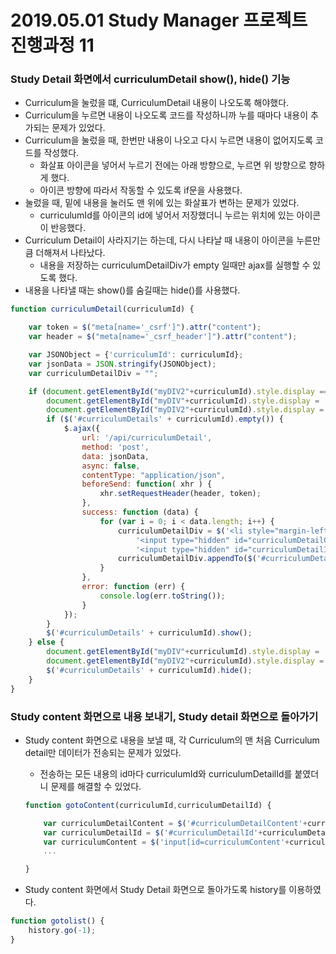 # 2019.05.01 Study Manager 프로젝트 진행과정 11

### Study Detail 화면에서 curriculumDetail show(), hide() 기능
- Curriculum을 눌렀을 떄, CurriculumDetail 내용이 나오도록 해야했다.
- Curriculum을 누르면 내용이 나오도록 코드를 작성하니까 누를 때마다 내용이 추가되는 문제가 있었다.
- Curriculum을 눌렀을 때, 한번만 내용이 나오고 다시 누르면 내용이 없어지도록 코드를 작성했다.
    * 화살표 아이콘을 넣어서 누르기 전에는 아래 방향으로, 누르면 위 방향으로 향하게 했다.
    * 아이콘 방향에 따라서 작동할 수 있도록 if문을 사용했다. 
- 눌렀을 때, 밑에 내용을 눌러도 맨 위에 있는 화살표가 변하는 문제가 있었다.
    * curriculumId를 아이콘의 id에 넣어서 저장했더니 누르는 위치에 있는 아이콘이 반응했다.
- Curriculum Detail이 사라지기는 하는데, 다시 나타날 때 내용이 아이콘을 누른만큼 더해져서 나타났다.
    * 내용을 저장하는 curriculumDetailDiv가 empty 일때만 ajax를 실행할 수 있도록 했다.
- 내용을 나타낼 때는 show()를 숨길때는 hide()를 사용했다.

```javascript
function curriculumDetail(curriculumId) {

    var token = $("meta[name='_csrf']").attr("content");
    var header = $("meta[name='_csrf_header']").attr("content");

    var JSONObject = {'curriculumId': curriculumId};
    var jsonData = JSON.stringify(JSONObject);
    var curriculumDetailDiv = "";

    if (document.getElementById("myDIV2"+curriculumId).style.display == 'none') {
        document.getElementById("myDIV"+curriculumId).style.display = 'none';
        document.getElementById("myDIV2"+curriculumId).style.display = 'block';
        if ($('#curriculumDetails' + curriculumId).empty()) {
            $.ajax({
                url: '/api/curriculumDetail',
                method: 'post',
                data: jsonData,
                async: false,
                contentType: "application/json",
                beforeSend: function( xhr ) {
                    xhr.setRequestHeader(header, token);
                },
                success: function (data) {
                    for (var i = 0; i < data.length; i++) {
                        curriculumDetailDiv = $('<li style="margin-left: 5%; margin-bottom:1%;" onclick="gotoContent('+ curriculumId +','+data[i].curriculumDetailId+')" value="' + data[i].curriculumDetailContent + '">' + data[i].curriculumDetailContent + '</li> ' +
                            '<input type="hidden" id="curriculumDetailContent'+data[i].curriculumDetailId+'" value="' + data[i].curriculumDetailContent + '"/>' +
                            '<input type="hidden" id="curriculumDetailId'+data[i].curriculumDetailId+'" value="' + data[i].curriculumDetailId + '"/>');
                        curriculumDetailDiv.appendTo($('#curriculumDetails' + curriculumId));
                    }
                },
                error: function (err) {
                    console.log(err.toString());
                }
            });
        }
        $('#curriculumDetails' + curriculumId).show();
    } else {
        document.getElementById("myDIV"+curriculumId).style.display = 'block';
        document.getElementById("myDIV2"+curriculumId).style.display = 'none'
        $('#curriculumDetails' + curriculumId).hide();
    }
}
```

### Study content 화면으로 내용 보내기, Study detail 화면으로 돌아가기
- Study content 화면으로 내용을 보낼 때, 각 Curriculum의 맨 처음 Curriculum detail만 데이터가 전송되는 문제가 있었다. 
    * 전송하는 모든 내용의 id마다 curriculumId와 curriculumDetailId를 붙였더니 문제를 해결할 수 있었다.

    ```javascript
    function gotoContent(curriculumId,curriculumDetailId) {

        var curriculumDetailContent = $('#curriculumDetailContent'+curriculumDetailId).val();
        var curriculumDetailId = $('#curriculumDetailId'+curriculumDetailId).val();
        var curriculumContent = $('input[id=curriculumContent'+curriculumId+']').val();
        ...

    }
    ```
- Study content 화면에서 Study Detail 화면으로 돌아가도록 history를 이용하였다.
```javascript
function gotolist() {
    history.go(-1);
}
```